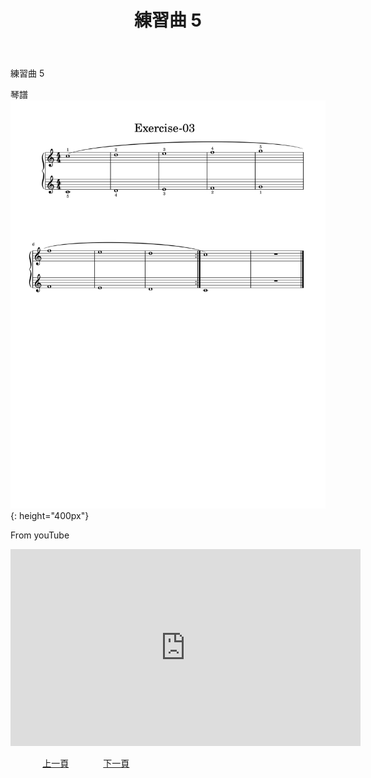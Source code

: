 ﻿---
title: 練習曲 5
---
練習曲 5

琴譜
![練習曲 3 琴譜](/assets/Piano/Exercise-03.svg){: height="400px"}

From youTube
<iframe width="560" height="315" src="https://www.youtube.com/embed/tchpSCkFdo0" title="練習曲 3" frameborder="0" allow="accelerometer; autoplay; clipboard-write; encrypted-media; gyroscope; picture-in-picture; web-share" allowfullscreen></iframe>

&nbsp;&nbsp;&nbsp;&nbsp;&nbsp;&nbsp;&nbsp;&nbsp;&nbsp;&nbsp;&nbsp;&nbsp;
[上一頁](Practice04)
&nbsp;&nbsp;&nbsp;&nbsp;&nbsp;&nbsp;&nbsp;&nbsp;&nbsp;&nbsp;&nbsp;&nbsp;
[下一頁](Practice06)







